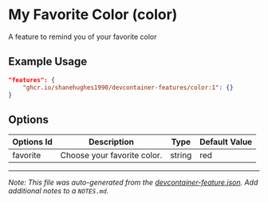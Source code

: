 
# My Favorite Color (color)

A feature to remind you of your favorite color

## Example Usage

```json
"features": {
    "ghcr.io/shanehughes1990/devcontainer-features/color:1": {}
}
```

## Options

| Options Id | Description | Type | Default Value |
|-----|-----|-----|-----|
| favorite | Choose your favorite color. | string | red |



---

_Note: This file was auto-generated from the [devcontainer-feature.json](https://github.com/shanehughes1990/devcontainer-features/blob/main/src/color/devcontainer-feature.json).  Add additional notes to a `NOTES.md`._
